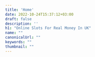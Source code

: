 ```yaml
---
title: 'Home'
date: 2022-10-24T15:37:12+03:00
draft: false
description: ''
h1: "Online Slots For Real Money In UK"
name: ""
canonicalUrl: ""
keywords: ""
thumbnail: ""
---
```


